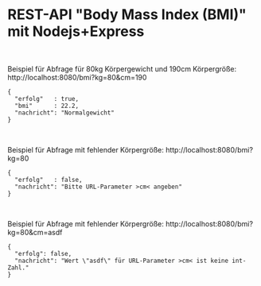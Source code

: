 # REST-API "Body Mass Index (BMI)" mit Nodejs+Express #

<br>

Beispiel für Abfrage für 80kg Körpergewicht und 190cm Körpergröße: http://localhost:8080/bmi?kg=80&cm=190
```
{
  "erfolg"   : true,
  "bmi"      : 22.2,
  "nachricht": "Normalgewicht"
}
```

<br>

Beispiel für Abfrage mit fehlender Körpergröße: http://localhost:8080/bmi?kg=80
```
{
  "erfolg"   : false,
  "nachricht": "Bitte URL-Parameter >cm< angeben"
}
```

<br>

Beispiel für Abfrage mit fehlender Körpergröße: http://localhost:8080/bmi?kg=80&cm=asdf
```
{
  "erfolg": false,
  "nachricht": "Wert \"asdf\" für URL-Parameter >cm< ist keine int-Zahl."
}
```

<br>

